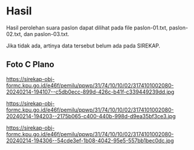 # Hasil

Hasil perolehan suara paslon dapat dilihat pada file paslon-01.txt, paslon-02.txt, dan paslon-03.txt.

Jika tidak ada, artinya data tersebut belum ada pada SIREKAP.

## Foto C Plano

https://sirekap-obj-formc.kpu.go.id/e46f/pemilu/ppwp/31/74/10/10/02/3174101002080-20240214-194107--c5db0ecc-899d-426c-b41f-c339449239dd.jpg

https://sirekap-obj-formc.kpu.go.id/e46f/pemilu/ppwp/31/74/10/10/02/3174101002080-20240214-194203--2175b065-c400-440b-998d-d9ea35bf3ce3.jpg

https://sirekap-obj-formc.kpu.go.id/e46f/pemilu/ppwp/31/74/10/10/02/3174101002080-20240214-194306--54cde3ef-1b08-4042-95e5-557bb1bec0dc.jpg
